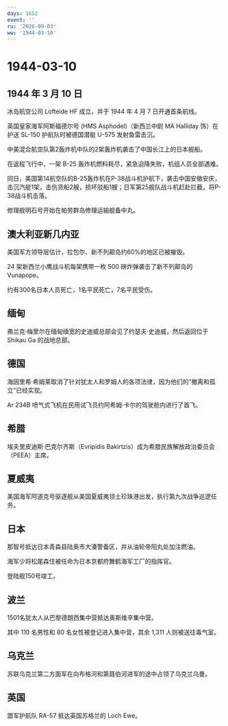 ```yaml
---
days: 1652
event: ''
ru: '2026-09-03'
ww: '1944-03-10'
---
```


# 1944-03-10

## 1944 年 3 月 10 日

冰岛航空公司 Lofteide HF 成立，并于 1944 年 4 月 7 日开通首条航线。

英国皇家海军阿斯福德尔号 (HMS Asphodel)（新西兰中尉 MA Halliday
饰）在护送 SL-150 护航队时被德国潜艇 U-575 发射鱼雷击沉。

中美混合航空队第2轰炸机中队的2架轰炸机袭击了中国长江上的日本舰船。

在返程飞行中，一架 B-25 轰炸机燃料耗尽，紧急迫降失败，机组人员全部遇难。

同日，美国第14航空队的B-25轰炸机在P-38战斗机护航下，袭击中国安徽安庆，击沉汽艇1架，击伤货船2艘，损坏驳船1艘；日军第25舰队战斗机赶赴拦截，将P-38战斗机击落。

修理舰明石号开始在帕劳群岛修理运输舰备中丸。

## 澳大利亚新几内亚

美国军方领导层估计，拉包尔、新不列颠岛约60%的地区已被摧毁。

24 架新西兰小鹰战斗机每架携带一枚 500 磅炸弹袭击了新不列颠岛的
Vunapope。

约有300名日本人员死亡，1名平民死亡，7名平民受伤。

## 缅甸

弗兰克·梅里尔在缅甸缅宽的史迪威总部会见了约瑟夫·史迪威，然后返回位于
Shikau Ga 的战地总部。

## 德国

海因里希·希姆莱取消了针对犹太人和罗姆人的各项法律，因为他们的"撤离和孤立"已经实现。

Ar 234B 喷气式飞机在民用试飞员约阿希姆·卡尔的驾驶舱内进行了首飞。

## 希腊

埃夫里皮迪斯·巴克尔齐斯（Evripidis
Bakirtzis）成为希腊民族解放政治委员会（PEEA）主席。

## 夏威夷

美国海军阿道克号驱逐舰从美国夏威夷领土珍珠港出发，执行第九次战争巡逻任务。

## 日本

那智号抵达日本青森县陆奥市大湊警备区，并从油轮帝阳丸处加注燃油。

海军少将松尾森住被任命为日本京都府舞鹤海军工厂的指挥官。

登陆舰150号竣工。

## 波兰

1501名犹太人从巴黎德朗西集中营抵达奥斯维辛集中营。

其中 110 名男性和 80 名女性被登记进入集中营，其余 1,311
人则被送往毒气室。

## 乌克兰

苏联乌克兰第二方面军在向布格河和第聂伯河进军的途中占领了乌克兰乌曼。

## 英国

盟军护航队 RA-57 抵达英国苏格兰的 Loch Ewe。